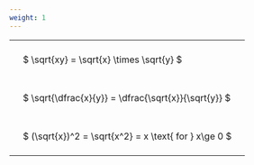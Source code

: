 ```yaml
---
weight: 1
---
```


<style type="text/css">
#T_2fdc9 th.col_heading {
  text-align: left;
  font-size: 1em;
}
#T_2fdc9 td {
  text-align: left;
  font-size: 1em;
  padding: 1.5em;
}
</style>
<table id="T_2fdc9">
  <thead>
  </thead>
  <tbody>
    <tr>
      <td id="T_2fdc9_row0_col0" class="data row0 col0" >$ \sqrt{xy} = \sqrt{x} \times \sqrt{y} $</td>
    </tr>
    <tr>
      <td id="T_2fdc9_row1_col0" class="data row1 col0" >$ \sqrt{\dfrac{x}{y}} = \dfrac{\sqrt{x}}{\sqrt{y}} $</td>
    </tr>
    <tr>
      <td id="T_2fdc9_row2_col0" class="data row2 col0" >$ (\sqrt{x})^2 = \sqrt{x^2} = x \text{ for } x\ge 0 $</td>
    </tr>
  </tbody>
</table>
